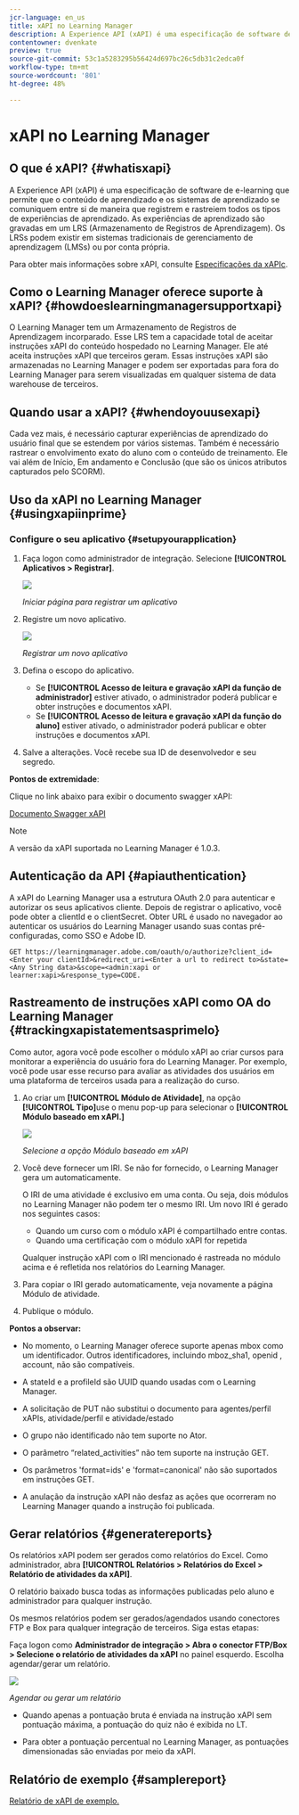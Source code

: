 ```yaml
---
jcr-language: en_us
title: xAPI no Learning Manager
description: A Experience API (xAPI) é uma especificação de software de e-learning que permite que o conteúdo de aprendizado e os sistemas de aprendizado se comuniquem entre si de maneira que registrem e rastreiem todos os tipos de experiências de aprendizado. As experiências de aprendizado são gravadas em um LRS (Armazenamento de Registros de Aprendizagem). Os LRSs podem existir em sistemas tradicionais de gerenciamento de aprendizagem (LMSs) ou por conta própria.
contentowner: dvenkate
preview: true
source-git-commit: 53c1a5283295b56424d697bc26c5db31c2edca0f
workflow-type: tm+mt
source-wordcount: '801'
ht-degree: 48%

---
```




# xAPI no Learning Manager

## O que é xAPI? {#whatisxapi}

A Experience API (xAPI) é uma especificação de software de e-learning que permite que o conteúdo de aprendizado e os sistemas de aprendizado se comuniquem entre si de maneira que registrem e rastreiem todos os tipos de experiências de aprendizado. As experiências de aprendizado são gravadas em um LRS (Armazenamento de Registros de Aprendizagem). Os LRSs podem existir em sistemas tradicionais de gerenciamento de aprendizagem (LMSs) ou por conta própria.

Para obter mais informações sobre xAPI, consulte [Especificações da xAPIc](https://github.com/adlnet/xAPI-Spec).

## Como o Learning Manager oferece suporte à xAPI? {#howdoeslearningmanagersupportxapi}

O Learning Manager tem um Armazenamento de Registros de Aprendizagem incorparado. Esse LRS tem a capacidade total de aceitar instruções xAPI do conteúdo hospedado no Learning Manager. Ele até aceita instruções xAPI que terceiros geram. Essas instruções xAPI são armazenadas no Learning Manager e podem ser exportadas para fora do Learning Manager para serem visualizadas em qualquer sistema de data warehouse de terceiros.

## Quando usar a xAPI? {#whendoyouusexapi}

Cada vez mais, é necessário capturar experiências de aprendizado do usuário final que se estendem por vários sistemas.  Também é necessário rastrear o envolvimento exato do aluno com o conteúdo de treinamento. Ele vai além de Início, Em andamento e Conclusão (que são os únicos atributos capturados pelo SCORM).

## Uso da xAPI no Learning Manager {#usingxapiinprime}

### Configure o seu aplicativo {#setupyourapplication}

1. Faça logon como administrador de integração. Selecione **[!UICONTROL Aplicativos > Registrar]**.

   ![](assets/appregistration.png)

   *Iniciar página para registrar um aplicativo*

1. Registre um novo aplicativo.

   ![](assets/appregistration.png)

   *Registrar um novo aplicativo*

1. Defina o escopo do aplicativo.

   * Se **[!UICONTROL Acesso de leitura e gravação xAPI da função de administrador]** estiver ativado, o administrador poderá publicar e obter instruções e documentos xAPI.
   * Se **[!UICONTROL Acesso de leitura e gravação xAPI da função do aluno]** estiver ativado, o administrador poderá publicar e obter instruções e documentos xAPI.

1. Salve a alterações. Você recebe sua ID de desenvolvedor e seu segredo.

**Pontos de extremidade**:

Clique no link abaixo para exibir o documento swagger xAPI:

[Documento Swagger xAPI](https://learningmanagereu.adobe.com/docs/primeapi/xapi/)

>[!NOTE]
>
>A versão da xAPI suportada no Learning Manager é 1.0.3.


## Autenticação da API {#apiauthentication}

A xAPI do Learning Manager usa a estrutura OAuth 2.0 para autenticar e autorizar os seus aplicativos cliente. Depois de registrar o aplicativo, você pode obter a clientId e o clientSecret. Obter URL é usado no navegador ao autenticar os usuários do Learning Manager usando suas contas pré-configuradas, como SSO e Adobe ID.

```
GET https://learningmanager.adobe.com/oauth/o/authorize?client_id=<Enter your clientId>&redirect_uri=<Enter a url to redirect to>&state=<Any String data>&scope=<admin:xapi or learner:xapi>&response_type=CODE.
```

## Rastreamento de instruções xAPI como OA do Learning Manager {#trackingxapistatementsasprimelo}

Como autor, agora você pode escolher o módulo xAPI ao criar cursos para monitorar a experiência do usuário fora do Learning Manager. Por exemplo, você pode usar esse recurso para avaliar as atividades dos usuários em uma plataforma de terceiros usada para a realização do curso.

1. Ao criar um **[!UICONTROL Módulo de Atividade]**, na opção **[!UICONTROL Tipo]**&#x200B;use o menu pop-up para selecionar o **[!UICONTROL Módulo baseado em xAPI.]**

   ![](assets/xapimodulecreation.png)

   *Selecione a opção Módulo baseado em xAPI*

1. Você deve fornecer um IRI. Se não for fornecido, o Learning Manager gera um automaticamente.

   O IRI de uma atividade é exclusivo em uma conta. Ou seja, dois módulos no Learning Manager não podem ter o mesmo IRI. Um novo IRI é gerado nos seguintes casos:

   * Quando um curso com o módulo xAPI é compartilhado entre contas.
   * Quando uma certificação com o módulo xAPI for repetida



   Qualquer instrução xAPI com o IRI mencionado é rastreada no módulo acima e é refletida nos relatórios do Learning Manager.

1. Para copiar o IRI gerado automaticamente, veja novamente a página Módulo de atividade.
1. Publique o módulo.

**Pontos a observar:**

* No momento, o Learning Manager oferece suporte apenas   mbox como um identificador. Outros identificadores, incluindo mboz_sha1, openid , account, não são compatíveis.

* A stateId e a profileId são UUID quando usadas com o Learning Manager.
* A solicitação de PUT não substitui o documento para agentes/perfil xAPIs, atividade/perfil e atividade/estado
* O grupo não identificado não tem suporte no Ator.
* O parâmetro “related_activities” não tem suporte na instrução GET.
* Os parâmetros &#39;format=ids&#39; e &#39;format=canonical&#39; não são suportados em instruções GET.
* A anulação da instrução xAPI não desfaz as ações que ocorreram no Learning Manager quando a instrução foi publicada.

## Gerar relatórios {#generatereports}

Os relatórios xAPI podem ser gerados como relatórios do Excel. Como administrador, abra **[!UICONTROL Relatórios > Relatórios do Excel > Relatório de atividades da xAPI]**.

O relatório baixado busca todas as informações publicadas pelo aluno e administrador para qualquer instrução.

Os mesmos relatórios podem ser gerados/agendados usando conectores FTP e Box para qualquer integração de terceiros. Siga estas etapas:

Faça logon como **Administrador de integração > Abra o conector FTP/Box > Selecione o relatório de atividades da xAPI** no painel esquerdo. Escolha agendar/gerar um relatório.

![](assets/xapischedule.png)

*Agendar ou gerar um relatório*

* Quando apenas a pontuação bruta é enviada na instrução xAPI sem pontuação máxima, a pontuação do quiz não é exibida no LT.

* Para obter a pontuação percentual no Learning Manager, as pontuações dimensionadas são enviadas por meio da xAPI.

## Relatório de exemplo {#samplereport}

[Relatório de xAPI de exemplo.](assets/xapireport8842560559890766717csv.zip)
